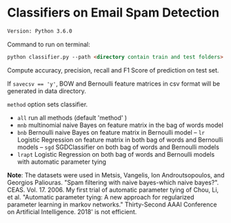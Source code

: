 # Classifiers on Email Spam Detection

```html
Version: Python 3.6.0 
```

Command to run on terminal:

```html
python classifier.py --path <directory contain train and test folders> -- method <'all'(default), 'mnb', 'bnb', 'lr', 'sgd', 'lrapt'> --savecsv <'y', 'n'(default)>
```
Compute accuracy, precision, recall and F1 Score of prediction on test set.

If `savecsv == 'y'`, BOW and Bernoulli feature matrices in csv format will be generated in data directory.

`method` option sets classifier.
- `all` run all methods (default 'method' )
- `mnb` multinomial naive Bayes on feature matrix in the bag of words model
- `bnb` Bernoulli naive Bayes on feature matrix in Bernoulli model
– `lr` Logistic Regression on feature matrix in both bag of words and Bernoulli models
– `sgd` SGDClassifier on both bag of words and Bernoulli models
- `lrapt` Logistic Regression on both bag of words and Bernoulli models with automatic parameter tying

__Note__: The datasets were used in Metsis, Vangelis, Ion Androutsopoulos, and Georgios Paliouras. "Spam filtering with naive bayes-which naive bayes?". CEAS. Vol. 17. 2006. My first trial of automatic parameter tying of Chou, Li, et al. "Automatic parameter tying: A new approach for regularized parameter learning in markov networks." Thirty-Second AAAI Conference on Artificial Intelligence. 2018' is not efficient.